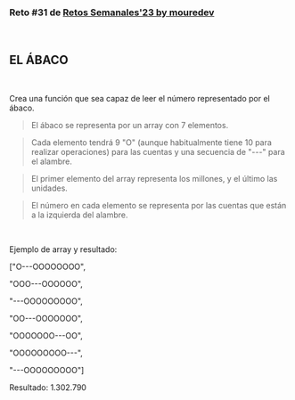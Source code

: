 ### Reto #31 de [Retos Semanales'23 by mouredev](https://retosdeprogramacion.com/semanales2023) 

<br>
 
## EL ÁBACO

<br>

Crea una función que sea capaz de leer el número representado por el ábaco.

>  El ábaco se representa por un array con 7 elementos.

> Cada elemento tendrá 9 "O" (aunque habitualmente tiene 10 para realizar operaciones) para las cuentas y una secuencia de "---" para el alambre.

>  El primer elemento del array representa los millones, y el último las unidades.

> El número en cada elemento se representa por las cuentas que están a la izquierda del alambre.

<br>

Ejemplo de array y resultado:

["O---OOOOOOOO", 

"OOO---OOOOOO",

 "---OOOOOOOOO",
 
"OO---OOOOOOO",

 "OOOOOOO---OO",
 
 "OOOOOOOOO---",
 
"---OOOOOOOOO"]

Resultado: 1.302.790

